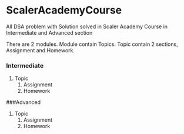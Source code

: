 # ScalerAcademyCourse
All DSA problem with Solution solved in Scaler Academy Course in Intermediate and Advanced section

There are 2 modules.
Module contain Topics.
Topic contain 2 sections, Assignment and Homework.

### Intermediate
1. Topic
    1. Assignment
    2. Homework

    
###Advanced
1. Topic
    1. Assignment
    2. Homework
